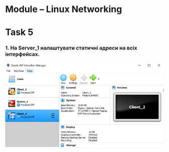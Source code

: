 # Module – Linux Networking
# Task 5
### 1. На Server_1 налаштувати статичні адреси на всіх інтерфейсах.
![](Images/5.1_1.png)
